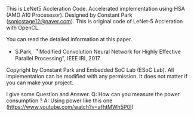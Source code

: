 This is LeNet5 Accleration Code.
Accelerated implementation using HSA (AMD A10 Procesesor).
Designed by Constant Park (sonicstage12@naver.com).
This is original code of LeNet-5 Accleration with OpenCL.

You can read the detailed information at this paper. 
- S.Park, ＂Modified Convolution Neural Network for Highly Effective Parallel Processing", IEEE IRI, 2017.

Copyright by Constant Park and Embedded SoC Lab (ESoC Lab). All implementation can be modified with any permission.
It does not matter if you can make your project. 

I give some Question and Answer.
Q: How can you measure the power consumption ?
A: Using power like this one (https://www.youtube.com/watch?v=afhtMWh5P0I)
